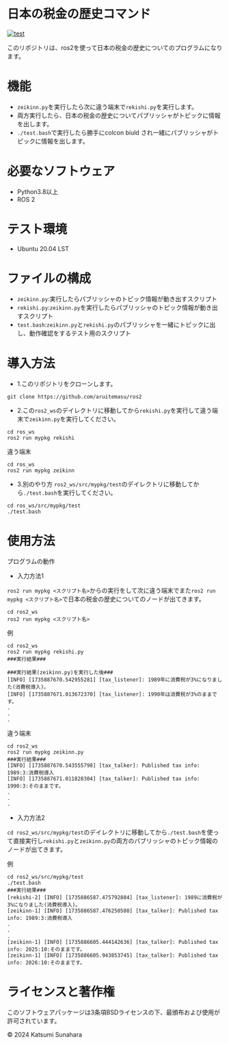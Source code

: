 # 日本の税金の歴史コマンド
[![test](https://github.com/aruitemasu/ros2/actions/workflows/test.yml/badge.svg?branch=main)](https://github.com/aruitemasu/ros2/actions/workflows/test.yml)

このリポジトリは、ros2を使って日本の税金の歴史についてのプログラムになります。

# 機能

- ```zeikinn.py```を実行したら次に違う端末で```rekishi.py```を実行します。
- 両方実行したら、日本の税金の歴史についてパブリッシャがトピックに情報を出します。
- ```./test.bash```で実行したら勝手にcolcon biuld され一緒にパブリッシャがトピックに情報を出します。

# 必要なソフトウェア

- Python3.8以上
- ROS 2

# テスト環境
- Ubuntu 20.04 LST

# ファイルの構成
- ```zeikinn.py```:実行したらパブリッシャのトピック情報が動き出すスクリプト
- ```rekishi.py```:```zeikinn.py```を実行したらパブリッシャのトピック情報が動き出すスクリプト
- ```test.bash```:```zeikinn.py```と```rekishi.py```のパブリッシャを一緒にトピックに出し、動作確認をするテスト用のスクリプト

# 導入方法
- 1.このリポジトリをクローンします。

```
git clone https://github.com/aruitemasu/ros2
```

- 2.この```ros2_ws```のデイレクトリに移動してから```rekishi.py```を実行して違う端末で```zeikinn.py```を実行してください。

```
cd ros_ws
ros2 run mypkg rekishi
```
違う端末
```
cd ros_ws
ros2 run mypkg zeikinn
```

- 3.別のやり方 ```ros2_ws/src/mypkg/test```のデイレクトリに移動してから```./test.bash```を実行してください。

```
cd ros_ws/src/mypkg/test
./test.bash
```
# 使用方法
プログラムの動作
- 入力方法1

```ros2 run mypkg <スクリプト名>```からの実行をして次に違う端末でまた```ros2 run mypkg <スクリプト名>```で日本の税金の歴史についてのノードが出てきます。

```
cd ros2_ws
ros2 run mypkg <スクリプト名>
```

例

```
cd ros2_ws
ros2 run mypkg rekishi.py
###実行結果###

###実行結果(zeikinn.py)を実行した後###
[INFO] [1735887670.542955281] [tax_listener]: 1989年に消費税が3%になりました(消費税導入)。
[INFO] [1735887671.013672370] [tax_listener]: 1990年は消費税が3%のままです。
.
.
.
```

違う端末

```
cd ros2_ws
ros2 run mypkg zeikinn.py
###実行結果###
[INFO] [1735887670.543555798] [tax_talker]: Published tax info: 1989:3:消費税導入
[INFO] [1735887671.011828304] [tax_talker]: Published tax info: 1990:3:そのままです。
.
.
.
```

- 入力方法2

```cd ros2_ws/src/mypkg/test```のデイレクトリに移動してから```./test.bash```を使って直接実行し```rekishi.py```と```zeikinn.py```の両方のパブリッシャのトピック情報のノードが出てきます。

例

```
cd ros2_ws/src/mypkg/test
./test.bash
###実行結果###
[rekishi-2] [INFO] [1735886587.475792804] [tax_listener]: 1989に消費税が3%になりました(消費税導入)。
[zeikinn-1] [INFO] [1735886587.476250580] [tax_talker]: Published tax info: 1989:3:消費税導入
.
.
.
[zeikinn-1] [INFO] [1735886605.444142636] [tax_talker]: Published tax info: 2025:10:そのままです。
[zeikinn-1] [INFO] [1735886605.943853745] [tax_talker]: Published tax info: 2026:10:そのままです。
```

# ライセンスと著作権

このソフトウェアパッケージは3条項BSDライセンスの下、最頒布および使用が許可されています。

© 2024 Katsumi Sunahara

